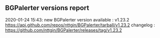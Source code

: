 ## BGPalerter versions report

2020-01-24 15:43: new BGPalerter version available : v1.23.2 https://api.github.com/repos/nttgin/BGPalerter/tarball/v1.23.2 changelog : https://github.com/nttgin/BGPalerter/releases/tag/v1.23.2

